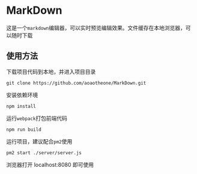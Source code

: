 # MarkDown
这是一个`markdown`编辑器，可以实时预览编辑效果。文件缓存在本地浏览器，可以随时下载
## 使用方法
下载项目代码到本地，并进入项目目录

```
git clone https://github.com/aoaotheone/MarkDown.git
```
安装依赖环境

```
npm install
```
运行`webpack`打包前端代码

```
npm run build
```

运行项目，建议配合`pm2`使用

```
pm2 start ./server/server.js
```

浏览器打开 localhost:8080 即可使用
